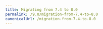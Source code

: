 ```yaml
---
title: Migrating from 7.4 to 8.0
permalink: /9.0/migration-from-7.4-to-8.0
canonicalUrl: /migration-from-7.4-to-8.0
---
```


